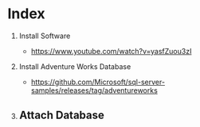 # Index

1. Install Software
    - https://www.youtube.com/watch?v=yasfZuou3zI

2. Install Adventure Works Database
    - https://github.com/Microsoft/sql-server-samples/releases/tag/adventureworks

3. Attach Database
    - 